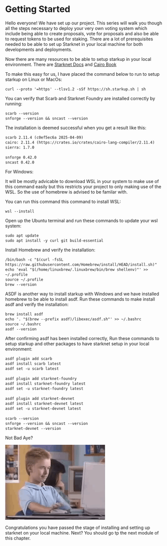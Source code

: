 # Getting Started

Hello everyone! We have set up our project. This series will walk you though all the steps necessary to deploy your very own voting system which include being able to create proposals, vote for proposals and also be able to request tokens to be used for staking. There are a lot of prerequisites needed to be able to set up Starknet in your local machine for both developments and deployments. 

Now there are many resources to be able to setup starkup in your local environment.
There are [Starknet Docs](https://docs.starknet.io/guides/quickstart/environment-setup/) and [Cairo Book](https://book.cairo-lang.org/ch01-01-installation.html)

To make this easy for us, I have placed the command below to run to setup starkup on Linux or MacOs:

```
curl --proto '=https' --tlsv1.2 -sSf https://sh.starkup.sh | sh
```
You can verify that Scarb and Starknet Foundry are installed correctly by running:

```
scarb --version
snforge --version && sncast --version
```

The installation is deemed successful when you get a result like this:

```
scarb 2.11.4 (c0ef5ec6a 2025-04-09)
cairo: 2.11.4 (https://crates.io/crates/cairo-lang-compiler/2.11.4)
sierra: 1.7.0

snforge 0.42.0
sncast 0.42.0
```

For Windows:

It will be mostly advicable to download WSL in your system to make use of this command easily but this restricts your project to only making use of the WSL. So the use of homebrew is advised to be familar with. 

You can run this command this command to install WSL:

```
wsl --install
```

Open up the Ubuntu terminal and run these commands to update your wsl system:

```
sudo apt update
sudo apt install -y curl git build-essential
```

Install Homebrew and verify the installation:

```
/bin/bash -c "$(curl -fsSL https://raw.githubusercontent.com/Homebrew/install/HEAD/install.sh)"
echo 'eval "$(/home/linuxbrew/.linuxbrew/bin/brew shellenv)"' >> ~/.profile
source ~/.profile
brew --version
```

ASDF is another way to install starkup with Windows and we have installed homebrew to be able to install asdf. Run these commands to make install asdf and verify the installation:

```
brew install asdf
echo '. "$(brew --prefix asdf)/libexec/asdf.sh"' >> ~/.bashrc
source ~/.bashrc
asdf --version
```
After confirming asdf has been installed correctly, Run these commands to setup starkup and other packages to have starknet setup in your local environment: 

```
asdf plugin add scarb
asdf install scarb latest
asdf set -u scarb latest

asdf plugin add starknet-foundry
asdf install starknet-foundry latest
asdf set -u starknet-foundry latest

asdf plugin add starknet-devnet
asdf install starknet-devnet latest
asdf set -u starknet-devnet latest

scarb --version
snforge --version && sncast --version
starknet-devnet --version
```

Not Bad Aye?

![thumbs-up](../assets/thumbs-up-elon.gif)

Congratulations you have passed the stage of installing and setting up starknet on your local machine. Next?
You should go tp the next module of this chapter.

